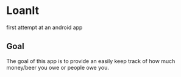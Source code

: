 LoanIt
======

first attempt at an android app

Goal
----

The goal of this app is to provide an easily keep track of how much money/beer you owe or people owe you.
